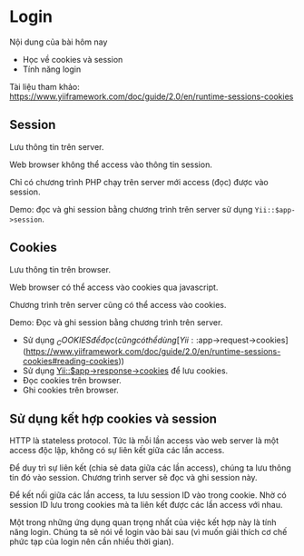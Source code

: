 # Login

Nội dung của bài hôm nay
* Học về cookies và session
* Tính năng login

Tài liệu tham khảo: https://www.yiiframework.com/doc/guide/2.0/en/runtime-sessions-cookies

## Session

Lưu thông tin trên server.

Web browser không thể access vào thông tin session.

Chỉ có chương trình PHP chạy trên server mới access (đọc) được vào session.

Demo: đọc và ghi session bằng chương trình trên server sử dụng `Yii::$app->session`.

## Cookies

Lưu thông tin trên browser.

Web browser có thể access vào cookies qua javascript.

Chương trình trên server cũng có thể access vào cookies.

Demo: Đọc và ghi session bằng chương trình trên server.
* Sử dụng $_COOKIES để đọc (cũng có thể dùng [Yii::$app->request->cookies](https://www.yiiframework.com/doc/guide/2.0/en/runtime-sessions-cookies#reading-cookies))
* Sử dụng [Yii::$app->response->cookies](https://www.yiiframework.com/doc/guide/2.0/en/runtime-sessions-cookies#sending-cookies) để lưu cookies.
* Đọc cookies trên browser.
* Ghi cookies trên browser.

## Sử dụng kết hợp cookies và session

HTTP là stateless protocol. Tức là mỗi lần access vào web server là một access độc lập, không có sự liên kết giữa các lần access.

Để duy trì sự liên kết (chia sẻ data giữa các lần access), chúng ta lưu thông tin đó vào session. Chương trình server sẽ đọc và ghi session này.

Để kết nối giữa các lần access, ta lưu session ID vào trong cookie. Nhờ có session ID lưu trong cookies mà ta liên kết được các lần access với nhau.

Một trong những ứng dụng quan trọng nhất của việc kết hợp này là tính năng login. Chúng ta sẽ nói về login vào bài sau (vì muốn giải thích cơ chế phức tạp của login nên cần nhiều thời gian).